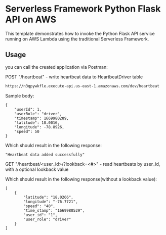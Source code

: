 # Serverless Framework Python Flask API on AWS

This template demonstrates how to invoke the Python Flask API service running on AWS Lambda using the traditional Serverless Framework.

## Usage

you can call the created application via Postman:

POST "/heartbeat" - write heartbeat data to HeartbeatDriver table

```bash
https://n3qpywkfle.execute-api.us-east-1.amazonaws.com/dev/heartbeat
```

Sample body:

```
{
    "userId": 1,
    "userRole": "driver",
    "timestamp": 1669980289,
    "latitude": 18.0016,
    "longitude": -78.8926,
    "speed": 50
}
```

Which should result in the following response:

```
"Heartbeat data added successfully"
```

GET "/heartbeat/<user_id>/?lookback=<#>" - read heartbeats by user_id, with a optional lookback value

Which should result in the following response(without a lookback value):

```
[
    {
        "latitude": "18.0266",
        "longitude": "-76.7721",
        "speed": "40",
        "time_stamp": "1669980529",
        "user_id": "1",
        "user_role": "driver"
    }
]
```
